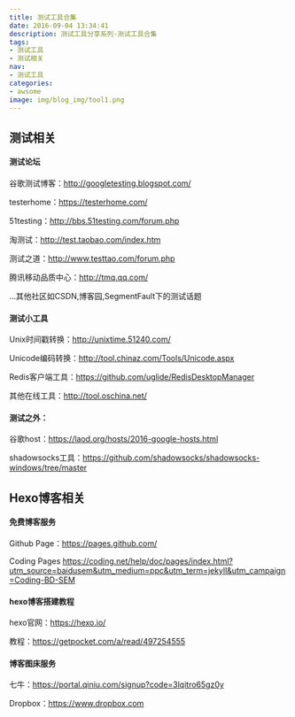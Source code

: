 ```yaml
---
title: 测试工具合集
date: 2016-09-04 13:34:41
description: 测试工具分享系列-测试工具合集
tags:
- 测试工具
- 测试相关
nav:
- 测试工具
categories:
- awsome
image: img/blog_img/tool1.png
---
```

## 测试相关

#### 测试论坛
谷歌测试博客：http://googletesting.blogspot.com/

testerhome：https://testerhome.com/

51testing：http://bbs.51testing.com/forum.php

淘测试：http://test.taobao.com/index.htm

测试之道：http://www.testtao.com/forum.php

腾讯移动品质中心：http://tmq.qq.com/

...其他社区如CSDN,博客园,SegmentFault下的测试话题

#### 测试小工具
Unix时间戳转换：http://unixtime.51240.com/

Unicode编码转换：http://tool.chinaz.com/Tools/Unicode.aspx

Redis客户端工具：https://github.com/uglide/RedisDesktopManager

其他在线工具：http://tool.oschina.net/

#### 测试之外：
谷歌host：https://laod.org/hosts/2016-google-hosts.html

shadowsocks工具：https://github.com/shadowsocks/shadowsocks-windows/tree/master

## Hexo博客相关
#### 免费博客服务

Github Page：https://pages.github.com/

Coding Pages https://coding.net/help/doc/pages/index.html?utm_source=baidusem&utm_medium=ppc&utm_term=jekyll&utm_campaign=Coding-BD-SEM

#### hexo博客搭建教程
hexo官网：https://hexo.io/

教程：https://getpocket.com/a/read/497254555

#### 博客图床服务
七牛：https://portal.qiniu.com/signup?code=3lqitro65gz0y

Dropbox：https://www.dropbox.com
